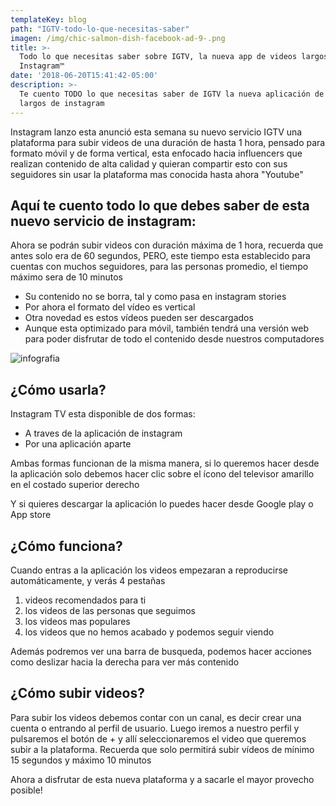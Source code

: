 ```yaml
---
templateKey: blog
path: "IGTV-todo-lo-que-necesitas-saber"
imagen: /img/chic-salmon-dish-facebook-ad-9-.png
title: >-
  Todo lo que necesitas saber sobre IGTV, la nueva app de videos largos de
  Instagram™
date: '2018-06-20T15:41:42-05:00'
description: >-
  Te cuento TODO lo que necesitas saber de IGTV la nueva aplicación de videos
  largos de instagram
---
```

Instagram lanzo esta anunció esta semana su nuevo servicio IGTV una plataforma para subir videos de una duración de hasta 1 hora, pensado para formato móvil y de forma vertical, esta enfocado hacia influencers que realizan contenido de alta calidad y quieran compartir esto con sus seguidores sin usar la plataforma mas conocida hasta ahora "Youtube" 

## Aquí te cuento todo lo que debes saber de esta nuevo servicio de instagram:

Ahora se podrán subir videos con duración máxima de 1 hora, recuerda que antes solo era de 60 segundos, PERO, este tiempo esta establecido para cuentas con muchos seguidores, para las personas promedio, el tiempo máximo sera de 10 minutos 

* Su contenido no se borra, tal y como pasa en instagram stories
* Por ahora el formato del vídeo es vertical
* Otra novedad es estos vídeos pueden ser descargados
* Aunque esta optimizado para móvil, también tendrá una versión web para poder disfrutar de todo el contenido desde nuestros computadores

![infografia](/img/event-2-.png)

## ¿Cómo usarla? 

Instagram TV esta disponible de dos formas:

* A traves de la aplicación de instagram 
* Por una aplicación aparte 

Ambas formas funcionan de la misma manera, si lo queremos hacer desde la aplicación solo debemos hacer clic sobre el ícono del televisor amarillo en el costado superior derecho

Y si quieres descargar la aplicación lo puedes hacer desde Google play o App store 

## ¿Cómo funciona? 

Cuando entras a la aplicación los videos empezaran a reproducirse automáticamente, y verás 4 pestañas

1. videos recomendados para ti
2. los videos de las personas que seguimos
3. los videos mas populares
4. los videos que no hemos acabado y podemos seguir viendo 

Además podremos ver una barra de busqueda, podemos hacer acciones como deslizar hacia la derecha para ver más contenido

## ¿Cómo subir videos?

Para subir los videos debemos contar con un canal, es decir crear una cuenta o entrando al perfil de usuario. Luego iremos a nuestro perfil y pulsaremos el botón de + y allí seleccionaremos el video que queremos subir a la plataforma. Recuerda que solo permitirá subir vídeos de mínimo 15 segundos y máximo 10 minutos

Ahora a disfrutar de esta nueva plataforma y a sacarle el mayor provecho posible!
